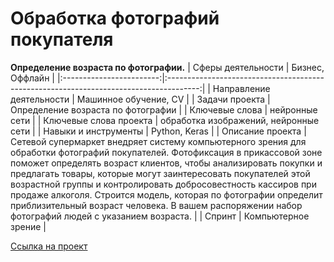
# Обработка фотографий покупателя
**Определение возраста по фотографии.**
| Сферы деятельности       |   Бизнес, Оффлайн                                 |
|:------------------------:|:--------------------------------------------------------------------------------------:|
| Направление деятельности | Машинное обучение, CV                             |
| Задачи проекта           |  Определение возраста по фотографии                 |
| Ключевые слова           |  нейронные сети                                      |
| Ключевые слова проекта   |   обработка изображений, нейронные сети              |
| Навыки и инструменты     | Python, Keras                                   |
| Описание проекта         | Сетевой супермаркет внедряет систему компьютерного зрения для обработки фотографий покупателей. Фотофиксация в прикассовой зоне поможет определять возраст клиентов, чтобы анализировать покупки и предлагать товары, которые могут заинтересовать покупателей этой возрастной группы и контролировать добросовестность кассиров при продаже алкоголя. Строится модель, которая по фотографии определит приблизительный возраст человека. В вашем распоряжении набор фотографий людей с указанием возраста.       |
| Спринт                    | Компьютерное зрение                                                |

[Ссылка на проект](https://github.com/elanskov/elanskov_roman/tree/main/14_Determining_the_age_of_buyers "Обработка фотографий покупателя")
